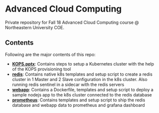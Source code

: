 # Advanced Cloud Computing
Private repository for Fall 18 Advanced Cloud Computing course @ Northeastern University COE. 

## Contents
Following are the major contents of this repo:
- [**KOPS.pptx**](https://github.com/adityarkelkar/csye7374-fall2018/blob/master/KOPS.pptx): Contains steps to setup a Kubernetes cluster with the help of the KOPS provisioning tool
- [**redis**](https://github.com/adityarkelkar/csye7374-fall2018/tree/master/redis): Contains native k8s templates and setup script to create a redis cluster in 1 Master and 2 Slave configuration in the k8s cluster. Also running redis sentinel in a sidecar with the redis servers
- [**webapp**](https://github.com/adityarkelkar/csye7374-fall2018/tree/master/webapp): Contains a Dockerfile, templates and setup script to deploy a sample nodejs app to the k8s cluster connected to the redis database
- [**prometheus**](https://github.com/adityarkelkar/csye7374-fall2018/tree/master/prometheus): Contains templates and setup script to ship the redis database and webapp data to prometheus and grafana dashboard


